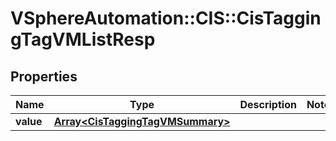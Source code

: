 # VSphereAutomation::CIS::CisTaggingTagVMListResp

## Properties
Name | Type | Description | Notes
------------ | ------------- | ------------- | -------------
**value** | [**Array&lt;CisTaggingTagVMSummary&gt;**](CisTaggingTagVMSummary.md) |  | 


